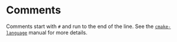 # Comments
Comments start with `#` and run to the end of the line. See the [`cmake-language`](https://cmake.org/cmake/help/latest/manual/cmake-language.7.html#manual:cmake-language(7)) manual for more details.
